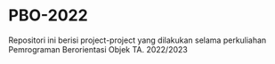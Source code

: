 # PBO-2022
Repositori ini berisi project-project yang dilakukan selama perkuliahan Pemrograman Berorientasi Objek TA. 2022/2023
